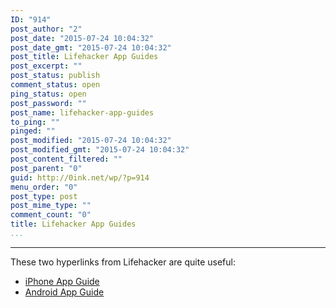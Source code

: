 ```yaml
---
ID: "914"
post_author: "2"
post_date: "2015-07-24 10:04:32"
post_date_gmt: "2015-07-24 10:04:32"
post_title: Lifehacker App Guides
post_excerpt: ""
post_status: publish
comment_status: open
ping_status: open
post_password: ""
post_name: lifehacker-app-guides
to_ping: ""
pinged: ""
post_modified: "2015-07-24 10:04:32"
post_modified_gmt: "2015-07-24 10:04:32"
post_content_filtered: ""
post_parent: "0"
guid: http://0ink.net/wp/?p=914
menu_order: "0"
post_type: post
post_mime_type: ""
comment_count: "0"
title: Lifehacker App Guides
...
```

---

These two hyperlinks from Lifehacker are quite useful:

*   [iPhone App Guide](http://lifehacker.com/5825402/the-lifehacker-app-directory-iphone "Lifehacker App directory for iPhone")
*   [Android App Guide](http://lifehacker.com/5825401/the-lifehacker-app-directory-android "Lifehacker App directory for Android")
